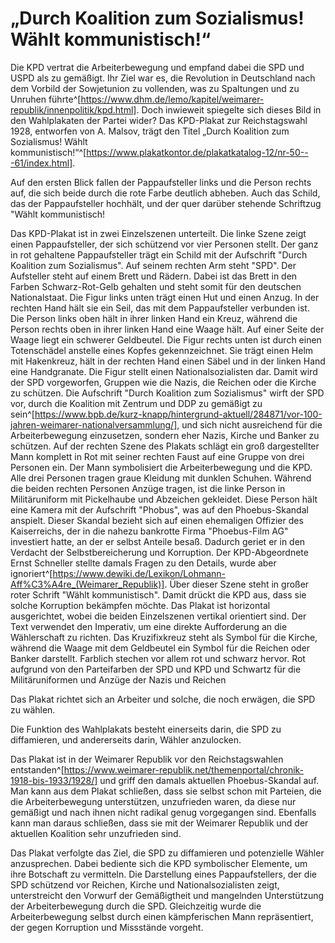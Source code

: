# „Durch Koalition zum Sozialismus! Wählt kommunistisch!“

Die KPD vertrat die Arbeiterbewegung und empfand dabei die SPD und USPD als zu gemäßigt. Ihr Ziel war es, die Revolution in Deutschland nach dem Vorbild der Sowjetunion zu vollenden, was zu Spaltungen und zu Unruhen führte^[https://www.dhm.de/lemo/kapitel/weimarer-republik/innenpolitik/kpd.html]. Doch inwieweit spiegelte sich dieses Bild in den Wahlplakaten der Partei wider?
Das KPD-Plakat zur Reichstagswahl 1928, entworfen von A. Malsov, trägt den Titel „Durch Koalition zum Sozialismus! Wählt kommunistisch!“^[https://www.plakatkontor.de/plakatkatalog-12/nr-50---61/index.html].

Auf den ersten Blick fallen der Pappaufsteller links und die Person rechts auf, die sich beide durch die rote Farbe deutlich abheben. Auch das Schild, das der Pappaufsteller hochhält, und der quer darüber stehende Schriftzug "Wählt kommunistisch!

Das KPD-Plakat ist in zwei Einzelszenen unterteilt.
Die linke Szene zeigt einen Pappaufsteller, der sich schützend vor vier Personen stellt. Der ganz in rot gehaltene Pappaufsteller trägt ein Schild mit der Aufschrift "Durch Koalition zum Sozialismus".  Auf seinem rechten Arm steht "SPD". Der Aufsteller steht auf einem Brett und Rädern. Dabei ist das Brett in den Farben Schwarz-Rot-Gelb gehalten und steht somit für den deutschen Nationalstaat. Die Figur links unten trägt einen Hut und einen Anzug. In der rechten Hand hält sie ein Seil, das mit dem Pappaufsteller verbunden ist. Die Person links oben hält in ihrer linken Hand ein Kreuz, während die Person rechts oben in ihrer linken Hand eine Waage hält. Auf einer Seite der Waage liegt ein schwerer Geldbeutel. Die Figur rechts unten ist durch einen Totenschädel anstelle eines Kopfes gekennzeichnet. Sie trägt einen Helm mit Hakenkreuz, hält in der rechten Hand einen Säbel und in der linken Hand eine Handgranate. Die Figur stellt einen Nationalsozialisten dar. Damit wird der SPD vorgeworfen, Gruppen wie die Nazis, die Reichen oder die Kirche zu schützen. Die Aufschrift "Durch Koalition zum Sozialismus" wirft der SPD vor, durch die Koalition mit Zentrum und DDP zu gemäßigt zu sein^[https://www.bpb.de/kurz-knapp/hintergrund-aktuell/284871/vor-100-jahren-weimarer-nationalversammlung/], und sich nicht ausreichend für die Arbeiterbewegung einzusetzen, sondern eher Nazis, Kirche und Banker zu schützen.
Auf der rechten Szene des Plakats schlägt ein groß dargestellter Mann komplett in Rot mit seiner rechten Faust auf eine Gruppe von drei Personen ein. Der Mann symbolisiert die Arbeiterbewegung und die KPD. Alle drei Personen tragen graue Kleidung mit dunklen Schuhen. Während die beiden rechten Personen Anzüge tragen, ist die linke Person in Militäruniform mit Pickelhaube und Abzeichen gekleidet. Diese Person hält eine Kamera mit der Aufschrift "Phobus", was auf den Phoebus-Skandal anspielt. Dieser Skandal bezieht sich auf einen ehemaligen Offizier des Kaiserreichs, der in die nahezu bankrotte Firma "Phoebus-Film AG" investiert hatte, an der er selbst Anteile besaß. Dadurch geriet er in den Verdacht der Selbstbereicherung und Korruption. Der KPD-Abgeordnete Ernst Schneller stellte damals Fragen zu den Details, wurde aber ignoriert^[https://www.dewiki.de/Lexikon/Lohmann-Aff%C3%A4re_(Weimarer_Republik)]. Über dieser Szene steht in großer roter Schrift "Wählt kommunistisch". Damit drückt die KPD aus, dass sie solche Korruption bekämpfen möchte.
Das Plakat ist horizontal ausgerichtet, wobei die beiden Einzelszenen vertikal orientiert sind.
Der Text verwendet den Imperativ, um eine direkte Aufforderung an die Wählerschaft zu richten.
Das Kruzifixkreuz steht als Symbol für die Kirche, während die Waage mit dem Geldbeutel ein Symbol für die Reichen oder Banker darstellt. Farblich stechen vor allem rot und schwarz hervor. Rot aufgrund von den Parteifarben der SPD und KPD und Schwartz für die Militäruniformen und Anzüge der Nazis und Reichen

Das Plakat richtet sich an Arbeiter und solche, die noch erwägen, die SPD zu wählen.

Die Funktion des Wahlplakats besteht einerseits darin, die SPD zu diffamieren, und andererseits darin, Wähler anzulocken.

Das Plakat ist in der Weimarer Republik vor den Reichstagswahlen entstanden^[https://www.weimarer-republik.net/themenportal/chronik-1918-bis-1933/1928/] und griff den damals aktuellen Phoebus-Skandal auf. Man kann aus dem Plakat schließen, dass sie selbst schon mit Parteien, die die Arbeiterbewegung unterstützen, unzufrieden waren, da diese nur gemäßigt und nach ihnen nicht radikal genug vorgegangen sind. Ebenfalls kann man daraus schließen, dass sie mit der Weimarer Republik und der aktuellen Koalition sehr unzufrieden sind.

Das Plakat verfolgte das Ziel, die SPD zu diffamieren und potenzielle Wähler anzusprechen. Dabei bediente sich die KPD symbolischer Elemente, um ihre Botschaft zu vermitteln. Die Darstellung eines Pappaufstellers, der die SPD schützend vor Reichen, Kirche und Nationalsozialisten zeigt, unterstreicht den Vorwurf der Gemäßigtheit und mangelnden Unterstützung der Arbeiterbewegung durch die SPD. Gleichzeitig wurde die Arbeiterbewegung selbst durch einen kämpferischen Mann repräsentiert, der gegen Korruption und Missstände vorgeht.